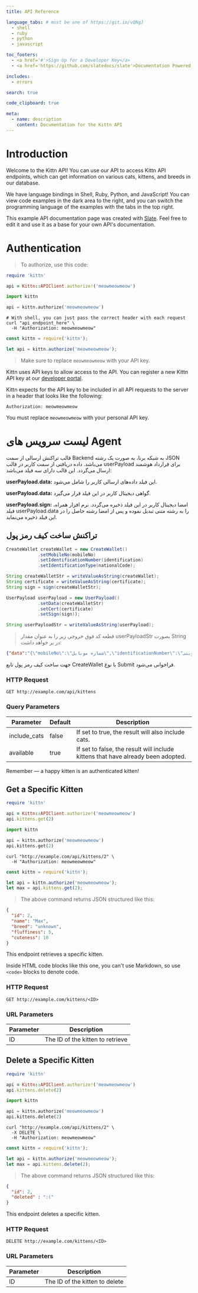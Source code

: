 ```yaml
---
title: API Reference

language_tabs: # must be one of https://git.io/vQNgJ
  - shell
  - ruby
  - python
  - javascript

toc_footers:
  - <a href='#'>Sign Up for a Developer Key</a>
  - <a href='https://github.com/slatedocs/slate'>Documentation Powered by Slate</a>

includes:
  - errors

search: true

code_clipboard: true

meta:
  - name: description
    content: Documentation for the Kittn API
---
```


# Introduction

Welcome to the Kittn API! You can use our API to access Kittn API endpoints, which can get information on various cats, kittens, and breeds in our database.

We have language bindings in Shell, Ruby, Python, and JavaScript! You can view code examples in the dark area to the right, and you can switch the programming language of the examples with the tabs in the top right.

This example API documentation page was created with [Slate](https://github.com/slatedocs/slate). Feel free to edit it and use it as a base for your own API's documentation.

# Authentication

> To authorize, use this code:

```ruby
require 'kittn'

api = Kittn::APIClient.authorize!('meowmeowmeow')
```

```python
import kittn

api = kittn.authorize('meowmeowmeow')
```

```shell
# With shell, you can just pass the correct header with each request
curl "api_endpoint_here" \
  -H "Authorization: meowmeowmeow"
```

```javascript
const kittn = require('kittn');

let api = kittn.authorize('meowmeowmeow');
```

> Make sure to replace `meowmeowmeow` with your API key.

Kittn uses API keys to allow access to the API. You can register a new Kittn API key at our [developer portal](http://example.com/developers).

Kittn expects for the API key to be included in all API requests to the server in a header that looks like the following:

`Authorization: meowmeowmeow`

<aside class="notice">
You must replace <code>meowmeowmeow</code> with your personal API key.
</aside>

# لیست سرویس های Agent 

قالب تراکنش ارسالی از سمت Backend به شبکه برنا، به صورت یک رشته JSON می‌باشد. داده دریافتی از سمت کاربر در قالب userPayload برای قرارداد هوشمند ارسال می‌گردد. این قالب دارای سه فیلد می‌باشد:

**userPayload.data:** این فیلد داده‌های ارسالی کاربر را شامل می‌شود.

**userPayload.data:** گواهی دیجیتال کاربر در این فیلد قرار می‌گیرد.

**userPayload.sign:** امضا دیجیتال کاربر در این فیلد ذخیره می‌گردد. نرم افزار همراه، فیلد userPayload.data را به رشته متنی تبدیل نموده و پس از امضا رشته حاصل را در این فیلد ذخیره می‌نماید.

## تراکنش ساخت کیف رمز پول 

```java
CreateWallet createWallet = new CreateWallet()
			.setMobileNo(mobileNo)
			.setIdentificationNumber(identification)
			.setIdentificationType(nationalCode);

String createWalletStr = writeValueAsString(createWallet);
String certificate = writeValueAsString(certificate);
String sign = sign(createWalletStr);

UserPayload userPayload = new UserPayload()
			.setData(createWalletStr)
			.setCert(certificate)
			.setSign(sign));

String userPayloadStr = writeValueAsString(userPayload);
```

> قطعه کد فوق خروجی زیر را به عنوان مقدار userPayloadStr بصورت String در بر خواهد داشت:

```json
{"data":"{\"mobileNo\":\"شماره موبایل\",\"identificationNumber\":\"شناسه هویتی\",\"identificationType\":\"نوع شناسه هویتی\"}","sign":"امضا دیجیتال کاربر بر روی فیلد دیتا","cert":"گواهی دیجیتال کاربر"}
```

جهت ساخت کیف رمز پول تابع CreateWallet با نوع Submit فراخوانی می‌شود. 
### HTTP Request

`GET http://example.com/api/kittens`

### Query Parameters

Parameter | Default | Description
--------- | ------- | -----------
include_cats | false | If set to true, the result will also include cats.
available | true | If set to false, the result will include kittens that have already been adopted.

<aside class="success">
Remember — a happy kitten is an authenticated kitten!
</aside>

## Get a Specific Kitten

```ruby
require 'kittn'

api = Kittn::APIClient.authorize!('meowmeowmeow')
api.kittens.get(2)
```

```python
import kittn

api = kittn.authorize('meowmeowmeow')
api.kittens.get(2)
```

```shell
curl "http://example.com/api/kittens/2" \
  -H "Authorization: meowmeowmeow"
```

```javascript
const kittn = require('kittn');

let api = kittn.authorize('meowmeowmeow');
let max = api.kittens.get(2);
```

> The above command returns JSON structured like this:

```json
{
  "id": 2,
  "name": "Max",
  "breed": "unknown",
  "fluffiness": 5,
  "cuteness": 10
}
```

This endpoint retrieves a specific kitten.

<aside class="warning">Inside HTML code blocks like this one, you can't use Markdown, so use <code>&lt;code&gt;</code> blocks to denote code.</aside>

### HTTP Request

`GET http://example.com/kittens/<ID>`

### URL Parameters

Parameter | Description
--------- | -----------
ID | The ID of the kitten to retrieve

## Delete a Specific Kitten

```ruby
require 'kittn'

api = Kittn::APIClient.authorize!('meowmeowmeow')
api.kittens.delete(2)
```

```python
import kittn

api = kittn.authorize('meowmeowmeow')
api.kittens.delete(2)
```

```shell
curl "http://example.com/api/kittens/2" \
  -X DELETE \
  -H "Authorization: meowmeowmeow"
```

```javascript
const kittn = require('kittn');

let api = kittn.authorize('meowmeowmeow');
let max = api.kittens.delete(2);
```

> The above command returns JSON structured like this:

```json
{
  "id": 2,
  "deleted" : ":("
}
```

This endpoint deletes a specific kitten.

### HTTP Request

`DELETE http://example.com/kittens/<ID>`

### URL Parameters

Parameter | Description
--------- | -----------
ID | The ID of the kitten to delete

